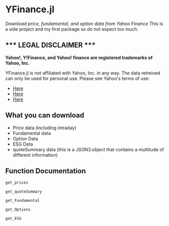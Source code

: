 # YFinance.jl
*Download price, fundamental, and option data from Yahoo Finance*
This is a side project and my first package so do not expect too much. 
## \*\*\* LEGAL DISCLAIMER \*\*\*
**Yahoo!, Y!Finance, and Yahoo! finance are registered trademarks of
Yahoo, Inc.**

YFinance.jl is not affiliated with Yahoo, Inc. in any way. The data retreived can only be used for personal use. 
Please see Yahoo's terms of use:
 - [Here](https://policies.yahoo.com/us/en/yahoo/terms/product-atos/apiforydn/index.htm)
 - [Here](https://legal.yahoo.com/us/en/yahoo/terms/otos/index.html)
 - [Here](https://policies.yahoo.com/us/en/yahoo/terms/index.htm)

## What you can download
- Price data (including intraday)
- Fundamental data
- Option Data
- ESG Data
- quoteSummary data (this is a JSON3.object that contains a multitude of different information)

## Function Documentation
````@docs
get_prices

get_quoteSummary

get_Fundamental

get_Options

get_ESG
````